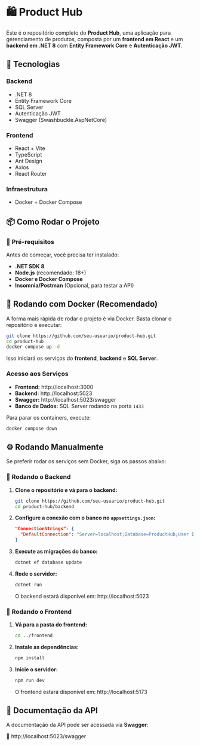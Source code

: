 # 🛍️ Product Hub

Este é o repositório completo do **Product Hub**, uma aplicação para gerenciamento de produtos, composta por um **frontend em React** e um **backend em .NET 8** com **Entity Framework Core** e **Autenticação JWT**.

## 🚀 Tecnologias

### **Backend**
- .NET 8
- Entity Framework Core
- SQL Server
- Autenticação JWT
- Swagger (Swashbuckle.AspNetCore)

### **Frontend**
- React + Vite
- TypeScript
- Ant Design
- Axios
- React Router

### **Infraestrutura**
- Docker + Docker Compose

## 📦 Como Rodar o Projeto

### 🔹 **Pré-requisitos**
Antes de começar, você precisa ter instalado:

- **.NET SDK 8**
- **Node.js** (recomendado: 18+)
- **Docker e Docker Compose**
- **Insomnia/Postman** (Opcional, para testar a API)

## 🚀 **Rodando com Docker** (Recomendado)

A forma mais rápida de rodar o projeto é via Docker. Basta clonar o repositório e executar:

```sh
git clone https://github.com/seu-usuario/product-hub.git
cd product-hub
docker compose up -d
```

Isso iniciará os serviços do **frontend**, **backend** e **SQL Server**.

### **Acesso aos Serviços**
- **Frontend:** http://localhost:3000  
- **Backend:** http://localhost:5023  
- **Swagger:** http://localhost:5023/swagger  
- **Banco de Dados:** SQL Server rodando na porta `1433`

Para parar os containers, execute:

```sh
docker compose down
```

## ⚙️ **Rodando Manualmente**

Se preferir rodar os serviços sem Docker, siga os passos abaixo:

### 🔹 **Rodando o Backend**

1. **Clone o repositório e vá para o backend:**
   ```sh
   git clone https://github.com/seu-usuario/product-hub.git
   cd product-hub/backend
   ```

2. **Configure a conexão com o banco no `appsettings.json`:**
   ```json
   "ConnectionStrings": {
     "DefaultConnection": "Server=localhost;Database=ProductHub;User Id=sa;Password=SUA_SENHA;TrustServerCertificate=True;"
   }
   ```

3. **Execute as migrações do banco:**
   ```sh
   dotnet ef database update
   ```

4. **Rode o servidor:**
   ```sh
   dotnet run
   ```

   O backend estará disponível em: http://localhost:5023

### 🔹 **Rodando o Frontend**

1. **Vá para a pasta do frontend:**
   ```sh
   cd ../frontend
   ```

2. **Instale as dependências:**
   ```sh
   npm install
   ```

3. **Inicie o servidor:**
   ```sh
   npm run dev
   ```

   O frontend estará disponível em: http://localhost:5173

## 📖 **Documentação da API**
A documentação da API pode ser acessada via **Swagger**:

🔗 http://localhost:5023/swagger
